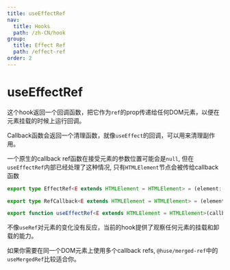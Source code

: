 ```yaml
---
title: useEffectRef
nav:
  title: Hooks
  path: /zh-CN/hook
group:
  title: Effect Ref
  path: /effect-ref
order: 2
---
```


# useEffectRef

这个hook返回一个回调函数，把它作为`ref`的prop传递给任何DOM元素，以便在元素挂载的时候上运行回调。

Callback函数会返回一个清理函数，就像`useEffect`的回调，可以用来清理副作用。

一个原生的callback ref函数在接受元素的参数位置可能会是`null`, 
但在`useEffectRef`内部已经处理了这种情况, 
只有`HTMLElement`节点会被传给callback函数

```typescript
export type EffectRef<E extends HTMLElement = HTMLElement> = (element: E | null) => void;

export type RefCallback<E extends HTMLElement = HTMLElement> = (element: E) => (() => void) | void;

export function useEffectRef<E extends HTMLElement = HTMLElement>(callback: RefCallback<E>): EffectRef<E>;
```

不像`useRef`对元素的变化没有反应，当前的hook提供了观察任何元素的挂载和卸载的能力。

如果你需要在同一个DOM元素上使用多个callback refs, `@huse/merged-ref`中的`useMergedRef`比较适合你。

<code src='./demo/useEffectRef.tsx'>
